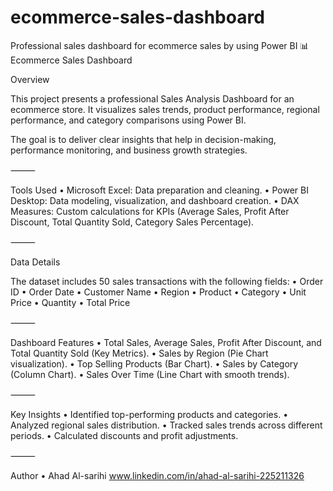 # ecommerce-sales-dashboard
Professional sales dashboard for ecommerce sales by using Power BI
📊 Ecommerce Sales Dashboard

Overview

This project presents a professional Sales Analysis Dashboard for an ecommerce store.
It visualizes sales trends, product performance, regional performance, and category comparisons using Power BI.

The goal is to deliver clear insights that help in decision-making, performance monitoring, and business growth strategies.

⸻

Tools Used
 • Microsoft Excel: Data preparation and cleaning.
 • Power BI Desktop: Data modeling, visualization, and dashboard creation.
 • DAX Measures: Custom calculations for KPIs (Average Sales, Profit After Discount, Total Quantity Sold, Category Sales Percentage).

⸻

Data Details

The dataset includes 50 sales transactions with the following fields:
 • Order ID
 • Order Date
 • Customer Name
 • Region
 • Product
 • Category
 • Unit Price
 • Quantity
 • Total Price

⸻

Dashboard Features
 • Total Sales, Average Sales, Profit After Discount, and Total Quantity Sold (Key Metrics).
 • Sales by Region (Pie Chart visualization).
 • Top Selling Products (Bar Chart).
 • Sales by Category (Column Chart).
 • Sales Over Time (Line Chart with smooth trends).

⸻

Key Insights
 • Identified top-performing products and categories.
 • Analyzed regional sales distribution.
 • Tracked sales trends across different periods.
 • Calculated discounts and profit adjustments.

⸻

Author
 • Ahad Al-sarihi
 www.linkedin.com/in/ahad-al-sarihi-225211326

